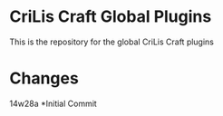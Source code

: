 CriLis Craft Global Plugins
===========================
This is the repository for the global CriLis Craft plugins

Changes
=======

14w28a
*Initial Commit